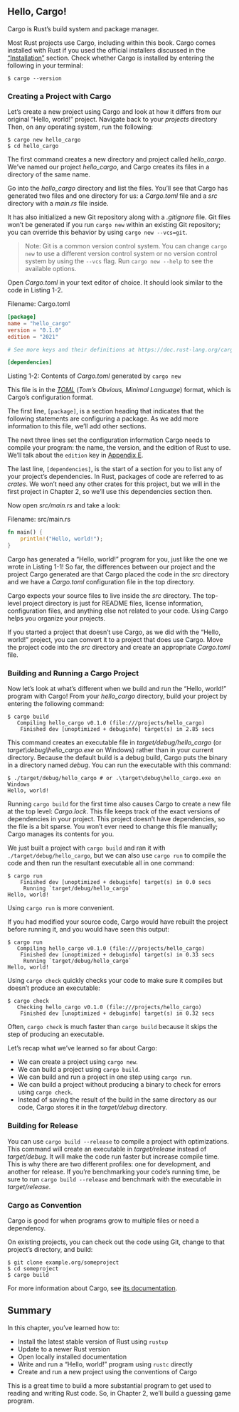 ## Hello, Cargo!

Cargo is Rust’s build system and package manager.

Most Rust projects use Cargo, including within this book. 
Cargo comes installed with Rust if you used the official installers discussed 
in the [“Installation”][installation]<!-- ignore --> section. Check whether 
Cargo is installed by entering the following in your terminal:

```console
$ cargo --version
```

### Creating a Project with Cargo

Let’s create a new project using Cargo and look at how it differs from our
original “Hello, world!” project. Navigate back to your *projects* directory
Then, on any operating system, run the following:

```console
$ cargo new hello_cargo
$ cd hello_cargo
```

The first command creates a new directory and project called *hello_cargo*.
We’ve named our project *hello_cargo*, and Cargo creates its files in a
directory of the same name.

Go into the *hello_cargo* directory and list the files. You’ll see that Cargo
has generated two files and one directory for us: a *Cargo.toml* file and a
*src* directory with a *main.rs* file inside.

It has also initialized a new Git repository along with a *.gitignore* file.
Git files won’t be generated if you run `cargo new` within an existing Git
repository; you can override this behavior by using `cargo new --vcs=git`.

> Note: Git is a common version control system. You can change `cargo new` to
> use a different version control system or no version control system by using
> the `--vcs` flag. Run `cargo new --help` to see the available options.

Open *Cargo.toml* in your text editor of choice. It should look similar to the
code in Listing 1-2.

<span class="filename">Filename: Cargo.toml</span>

```toml
[package]
name = "hello_cargo"
version = "0.1.0"
edition = "2021"

# See more keys and their definitions at https://doc.rust-lang.org/cargo/reference/manifest.html

[dependencies]
```

<span class="caption">Listing 1-2: Contents of *Cargo.toml* generated by `cargo
new`</span>

This file is in the [*TOML*][toml]<!-- ignore --> (*Tom’s Obvious, Minimal
Language*) format, which is Cargo’s configuration format.

The first line, `[package]`, is a section heading that indicates that the
following statements are configuring a package. As we add more information to
this file, we’ll add other sections.

The next three lines set the configuration information Cargo needs to compile
your program: the name, the version, and the edition of Rust to use. We’ll talk
about the `edition` key in [Appendix E][appendix-e]<!-- ignore -->.

The last line, `[dependencies]`, is the start of a section for you to list any
of your project’s dependencies. In Rust, packages of code are referred to as
*crates*. We won’t need any other crates for this project, but we will in the
first project in Chapter 2, so we’ll use this dependencies section then.

Now open *src/main.rs* and take a look:

<span class="filename">Filename: src/main.rs</span>

```rust
fn main() {
    println!("Hello, world!");
}
```

Cargo has generated a “Hello, world!” program for you, just like the one we
wrote in Listing 1-1! So far, the differences between our project and the
project Cargo generated are that Cargo placed the code in the *src* directory
and we have a *Cargo.toml* configuration file in the top directory.

Cargo expects your source files to live inside the *src* directory. The
top-level project directory is just for README files, license information,
configuration files, and anything else not related to your code. Using Cargo
helps you organize your projects.

If you started a project that doesn’t use Cargo, as we did with the “Hello,
world!” project, you can convert it to a project that does use Cargo. Move the
project code into the *src* directory and create an appropriate *Cargo.toml*
file.

### Building and Running a Cargo Project

Now let’s look at what’s different when we build and run the “Hello, world!”
program with Cargo! From your *hello_cargo* directory, build your project by
entering the following command:

```console
$ cargo build
   Compiling hello_cargo v0.1.0 (file:///projects/hello_cargo)
    Finished dev [unoptimized + debuginfo] target(s) in 2.85 secs
```

This command creates an executable file in *target/debug/hello_cargo* (or
*target\debug\hello_cargo.exe* on Windows) rather than in your current
directory. Because the default build is a debug build, Cargo puts the binary in
a directory named *debug*. You can run the executable with this command:

```console
$ ./target/debug/hello_cargo # or .\target\debug\hello_cargo.exe on Windows
Hello, world!
```

Running `cargo build` for the first time also causes Cargo to create a 
new file at the top level: *Cargo.lock*. This file keeps track of the exact 
versions of dependencies in your project. This project doesn’t have dependencies, 
so the file is a bit sparse. You won’t ever need to change this file manually; 
Cargo manages its contents for you.

We just built a project with `cargo build` and ran it with
`./target/debug/hello_cargo`, but we can also use `cargo run` to compile the
code and then run the resultant executable all in one command:

```console
$ cargo run
    Finished dev [unoptimized + debuginfo] target(s) in 0.0 secs
     Running `target/debug/hello_cargo`
Hello, world!
```

Using `cargo run` is more convenient.

If you had modified your source code, Cargo would have rebuilt the project 
before running it, and you would have seen this output:

```console
$ cargo run
   Compiling hello_cargo v0.1.0 (file:///projects/hello_cargo)
    Finished dev [unoptimized + debuginfo] target(s) in 0.33 secs
     Running `target/debug/hello_cargo`
Hello, world!
```

Using `cargo check` quickly checks your code to make sure it compiles but 
doesn’t produce an executable:

```console
$ cargo check
   Checking hello_cargo v0.1.0 (file:///projects/hello_cargo)
    Finished dev [unoptimized + debuginfo] target(s) in 0.32 secs
```

Often, `cargo check` is much faster than `cargo build` because it skips 
the step of producing an executable.

Let’s recap what we’ve learned so far about Cargo:

* We can create a project using `cargo new`.
* We can build a project using `cargo build`.
* We can build and run a project in one step using `cargo run`.
* We can build a project without producing a binary to check for errors using
  `cargo check`.
* Instead of saving the result of the build in the same directory as our code,
  Cargo stores it in the *target/debug* directory.

### Building for Release

You can use `cargo build --release` to compile a project with optimizations. 
This command will create an executable in *target/release* instead of *target/debug*. 
It will make the code run faster but increase compile time. This is why there are 
two different profiles: one for development, and another for release. If you’re 
benchmarking your code’s running time, be sure to run `cargo build --release` 
and benchmark with the executable in *target/release*.

### Cargo as Convention

Cargo is good for when programs grow to multiple files or need a dependency.

On existing projects, you can check out the code using Git, change to that 
project’s directory, and build:

```console
$ git clone example.org/someproject
$ cd someproject
$ cargo build
```

For more information about Cargo, see [its documentation][cargo].

## Summary

In this chapter, you’ve learned how to:

* Install the latest stable version of Rust using `rustup`
* Update to a newer Rust version
* Open locally installed documentation
* Write and run a “Hello, world!” program using `rustc` directly
* Create and run a new project using the conventions of Cargo

This is a great time to build a more substantial program to get used to reading
and writing Rust code. So, in Chapter 2, we’ll build a guessing game program.

[installation]: ch01-01-installation.html#installation
[toml]: https://toml.io
[appendix-e]: appendix-05-editions.html
[cargo]: https://doc.rust-lang.org/cargo/
